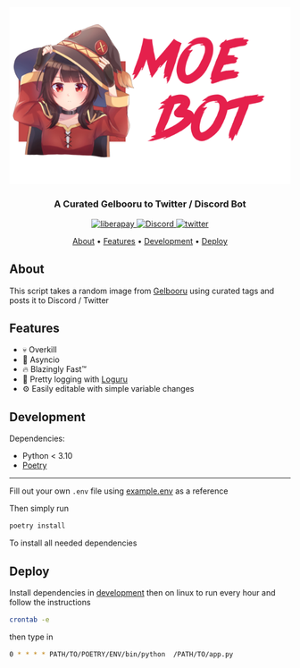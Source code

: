 <p align="center">
    <img src="./assets/Logo.png">
</p>
<h3 align="center">A Curated Gelbooru to Twitter / Discord Bot</h3>
<p align="center">
    <a href="https://liberapay.com/GlitchyChan/donate">
        <img src="https://img.shields.io/badge/Liberapay-F6C915?style=for-the-badge&logo=liberapay&logoColor=black" alt="liberapay" />
    </a>
    <a href="https://discord.gg/ZxbYHEh">
        <img src="https://img.shields.io/badge/Discord-5865F2?logo=discord&logoColor=fff&style=for-the-badge" alt="Discord" />
    </a>
    <a href="https://twitter.com/cutemoebot">
        <img src="https://img.shields.io/badge/twitter-%2300acee?&style=for-the-badge&logo=twitter&logoColor=white" alt="twitter" />
    </a>
</p>

<p align="center">
    <a href="#about">About</a> •
    <a href="#features">Features</a> •
    <a href="#development">Development</a> •
    <a href="#deploy">Deploy</a>
</p>

## **About**
This script takes a random image from <a href="https://gelbooru.com">Gelbooru</a> using curated tags and posts it to Discord / Twitter

## **Features**
- 💀 Overkill
- 🔁 Asyncio
- 🔥 Blazingly Fast™️
- 📝 Pretty logging with <a href="https://github.com/Delgan/loguru">Loguru</a>
- ⚙️ Easily editable with simple variable changes

## **Development**
Dependencies:
- Python < 3.10
- [Poetry](https://python-poetry.org/)

---

Fill out your own `.env` file using <a href="https://codeberg.org/Waifu-Tech/Moe-Bot/src/branch/master/example.env">example.env</a> as a reference

Then simply run
```bash
poetry install
```

To install all needed dependencies


## **Deploy**
Install dependencies in <a href="#development">development</a> then on linux to run every hour and follow the instructions

```bash
crontab -e
```
then type in
```bash
0 * * * * PATH/TO/POETRY/ENV/bin/python  /PATH/TO/app.py
```
